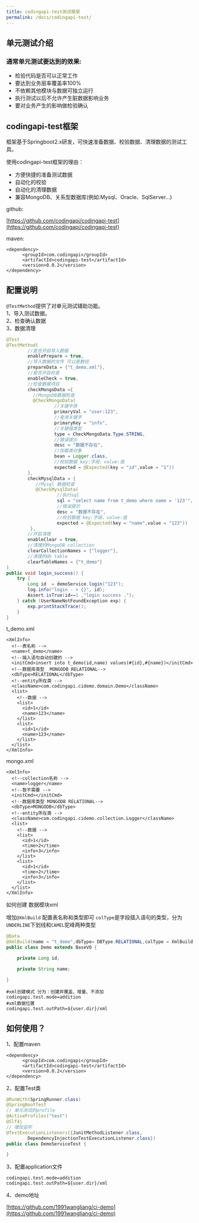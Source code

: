 ```yaml
---
title: codingapi-test测试框架
permalink: /docs/codingapi-test/
---
```



## 单元测试介绍


### 通常单元测试要达到的效果:
* 检验代码是否可以正常工作
* 要达到业务层率覆盖率100%
* 不依赖其他模块与数据可独立运行
* 执行测试以后不允许产生脏数据影响业务
* 要对业务产生的影响做检验确认


## codingapi-test框架

框架基于Springboot2.x研发，可快速准备数据、校验数据、清理数据的测试工具。

使用codingapi-test框架的理由：
* 方便快捷的准备测试数据
* 自动化的校验
* 自动化的清理数据
* 兼容MongoDB、关系型数据库(例如:Mysql、Oracle、SqlServer...)

github:

[https://github.com/codingapi/codingapi-test](https://github.com/codingapi/codingapi-test)

maven:
```
<dependency>
      <groupId>com.codingapi</groupId>
      <artifactId>codingapi-test</artifactId>
      <version>0.0.2</version>
</dependency>
```

## 配置说明

`@TestMethod`提供了对单元测试辅助功能。  
1、导入测试数据。  
2、检查确认数据  
3、数据清理  

```java
@Test
@TestMethod(
        //是否开启导入数据
        enablePrepare = true,
        //导入数据的文件 可以是数组
        prepareData = {"t_demo.xml"},
        //是否开启检查
        enableCheck = true,
        //检查数据项目
        checkMongoData ={
          //MongoDB数据检查
          @CheckMongoData(
                  //关键字质
                  primaryVal = "user:123",
                  //查询关键字
                  primaryKey = "info",
                  //关键值类型
                  type = CheckMongoData.Type.STRING,
                  //错误提示
                  desc = "数据不存在",
                  //加载类对象
                  bean = Logger.class,
                  //校验数据 key:字段，value:值
                  expected = @Expected(key = "id",value = "1"))
        },
        checkMysqlData = {
           //Mysql 数据检查
           @CheckMysqlData(
                   //执行sql
                   sql = "select name from t_demo where name = '123'",
                   //错误提示
                   desc = "数据不存在",
                   //校验数据 key:字段，value:值
                   expected = @Expected(key = "name",value = "123"))
         },
        //开启清理          
        enableClear = true,
        //清理的MongoDB collection
        clearCollectionNames = {"logger"},
        //清理的db table
        clearTableNames = {"t_demo"}
)
public void login_success() {
    try {
        Long id  = demoService.login("123");
        log.info("login - > {}", id);
        Assert.isTrue(id==1 ,"login success .");
    } catch (UserNameNotFoundException exp) {
        exp.printStackTrace();
    }
}
```

t_demo.xml
```
<XmlInfo>
  <!--表名称 -->
  <name>t_demo</name>
  <!--插入语句自动创建的 -->
  <initCmd>insert into t_demo(id,name) values(#{id},#{name})</initCmd>
  <!--数据库类型  MONGODB RELATIONAL-->
  <dbType>RELATIONAL</dbType>
  <!--entity所在类 -->
  <className>com.codingapi.cidemo.domain.Demo</className>
  <list>
    <!--数据 -->
    <list>
      <id>1</id>
      <name>123</name>
    </list>
    <list>
      <id>1</id>
      <name>123</name>
    </list>
  </list>
</XmlInfo>

```

mongo.xml
```
<XmlInfo>
  <!--collection名称 -->
  <name>logger</name>
  <!--暂不需要 -->
  <initCmd></initCmd>
  <!--数据库类型 MONGODB RELATIONAL-->
  <dbType>MONGODB</dbType>
  <!--entity所在类 -->
  <className>com.codingapi.cidemo.collection.Logger</className>
  <list>
    <!--数据 -->
    <list>
      <id>1</id>
      <time>2</time>
      <info>3</info>
    </list>
    <list>
      <id>1</id>
      <time>2</time>
      <info>3</info>
    </list>
  </list>
</XmlInfo>

```

如何创建 数据模块xml

增加`@XmlBuild` 配置表名称和类型即可 `colType`是字段插入语句的类型，分为`UNDERLINE`下划线和`CAMEL`驼峰两种类型
```java
@Data
@XmlBuild(name = "t_demo",dbType= DBType.RELATIONAL,colType = XmlBuild.ColType.UNDERLINE)
public class Demo extends BaseVO {

    private Long id;

    private String name;

}

```

```
#xml创建模式 分为：创建并覆盖、增量、不添加
codingapi.test.mode=addition
#xml数据位置
codingapi.test.outPath=${user.dir}/xml
```



## 如何使用？

1、配置maven

```
<dependency>
      <groupId>com.codingapi</groupId>
      <artifactId>codingapi-test</artifactId>
      <version>0.0.2</version>
</dependency>
```

2、配置Test类

```java
@RunWith(SpringRunner.class)
@SpringBootTest
// 单元测试的profile
@ActiveProfiles("test")
@Slf4j
// 增加监听
@TestExecutionListeners({JunitMethodListener.class,
        DependencyInjectionTestExecutionListener.class})
public class DemoServiceTest {

}
```

3、配置application文件

```
codingapi.test.mode=addition
codingapi.test.outPath=${user.dir}/xml
```


4、demo地址

[https://github.com/1991wangliang/ci-demo](https://github.com/1991wangliang/ci-demo)

